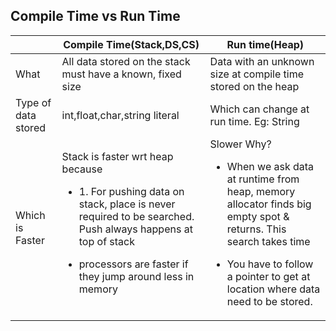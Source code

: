 ## Compile Time vs Run Time
||Compile Time(Stack,DS,CS)|Run time(Heap)|
|---|---|---|
|What|All data stored on the stack must have a known, fixed size|Data with an unknown size at compile time stored on the heap|
|Type of data stored|int,float,char,string literal|Which can change at run time. Eg: String|
|Which is Faster|Stack is faster wrt heap because <ul><li>1. For pushing data on stack, place is never required to be searched. Push always happens at top of stack</li></ul> <ul><li>processors are faster if they jump around less in memory</li></ul>|Slower Why? <ul><li>When we ask data at runtime from heap, memory allocator finds big empty spot & returns. This search takes time</li></ul> <ul><li>You have to follow a pointer to get at location where data need to be stored.</li></ul>|

